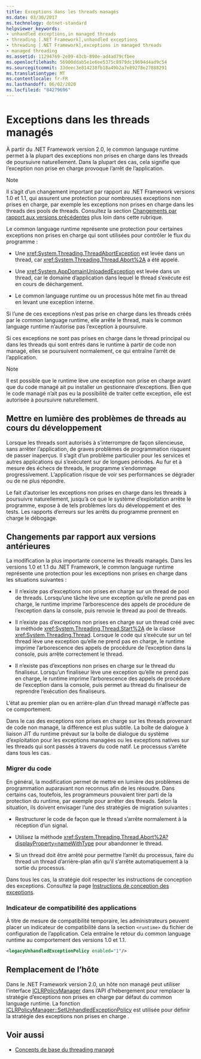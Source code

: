 ```yaml
---
title: Exceptions dans les threads managés
ms.date: 03/30/2017
ms.technology: dotnet-standard
helpviewer_keywords:
- unhandled exceptions,in managed threads
- threading [.NET Framework],unhandled exceptions
- threading [.NET Framework],exceptions in managed threads
- managed threading
ms.assetid: 11294769-2e89-43cb-890e-ad4ad79cfbee
ms.openlocfilehash: 56900ddab5e1e6ee5375c8979dc19694d4ad9c54
ms.sourcegitcommit: 33deec3e814238fb18a49b2a7e89278e27888291
ms.translationtype: MT
ms.contentlocale: fr-FR
ms.lasthandoff: 06/02/2020
ms.locfileid: "84279696"
---
```

# <a name="exceptions-in-managed-threads"></a>Exceptions dans les threads managés
À partir du .NET Framework version 2.0, le common language runtime permet à la plupart des exceptions non prises en charge dans les threads de poursuivre naturellement. Dans la plupart des cas, cela signifie que l’exception non prise en charge provoque l’arrêt de l’application.  
  
> [!NOTE]
> Il s’agit d’un changement important par rapport au .NET Framework versions 1.0 et 1.1, qui assurent une protection pour nombreuses exceptions non prises en charge, par exemple les exceptions non prises en charge dans les threads des pools de threads. Consultez la section [Changements par rapport aux versions précédentes](#ChangeFromPreviousVersions) plus loin dans cette rubrique.  
  
 Le common language runtime représente une protection pour certaines exceptions non prises en charge qui sont utilisées pour contrôler le flux du programme :  
  
- Une <xref:System.Threading.ThreadAbortException> est levée dans un thread, car <xref:System.Threading.Thread.Abort%2A> a été appelé.  
  
- Une <xref:System.AppDomainUnloadedException> est levée dans un thread, car le domaine d’application dans lequel le thread s’exécute est en cours de déchargement.  
  
- Le common language runtime ou un processus hôte met fin au thread en levant une exception interne.  
  
 Si l’une de ces exceptions n’est pas prise en charge dans les threads créés par le common language runtime, elle arrête le thread, mais le common language runtime n’autorise pas l’exception à poursuivre.  
  
 Si ces exceptions ne sont pas prises en charge dans le thread principal ou dans les threads qui sont entrés dans le runtime à partir de code non managé, elles se poursuivent normalement, ce qui entraîne l’arrêt de l’application.  
  
> [!NOTE]
> Il est possible que le runtime lève une exception non prise en charge avant que du code managé ait pu installer un gestionnaire d’exceptions. Bien que le code managé n’ait pas eu la possibilité de traiter cette exception, elle est autorisée à poursuivre naturellement.  
  
## <a name="exposing-threading-problems-during-development"></a>Mettre en lumière des problèmes de threads au cours du développement  
 Lorsque les threads sont autorisés à s’interrompre de façon silencieuse, sans arrêter l’application, de graves problèmes de programmation risquent de passer inaperçus. Il s’agit d’un problème particulier pour les services et autres applications qui s’exécutent sur de longues périodes. Au fur et à mesure des échecs de threads, le programme s’endommage progressivement. L’application risque de voir ses performances se dégrader ou de ne plus répondre.  
  
 Le fait d’autoriser les exceptions non prises en charge dans les threads à poursuivre naturellement, jusqu’à ce que le système d’exploitation arrête le programme, expose à de tels problèmes lors du développement et des tests. Les rapports d’erreurs sur les arrêts du programme prennent en charge le débogage.  
  
<a name="ChangeFromPreviousVersions"></a>
## <a name="change-from-previous-versions"></a>Changements par rapport aux versions antérieures  
 La modification la plus importante concerne les threads managés. Dans les versions 1.0 et 1.1 du .NET Framework, le common language runtime représente une protection pour les exceptions non prises en charge dans les situations suivantes :  
  
- Il n’existe pas d’exceptions non prises en charge sur un thread de pool de threads. Lorsqu’une tâche lève une exception qu’elle ne prend pas en charge, le runtime imprime l’arborescence des appels de procédure de l’exception dans la console, puis renvoie le thread au pool de threads.  
  
- Il n’existe pas d’exceptions non prises en charge sur un thread créé avec la méthode <xref:System.Threading.Thread.Start%2A> de la classe <xref:System.Threading.Thread>. Lorsque le code qui s’exécute sur un tel thread lève une exception qu’elle ne prend pas en charge, le runtime imprime l’arborescence des appels de procédure de l’exception dans la console, puis arrête correctement le thread.  
  
- Il n’existe pas d’exceptions non prises en charge sur le thread du finaliseur. Lorsqu’un finaliseur lève une exception qu’elle ne prend pas en charge, le runtime imprime l’arborescence des appels de procédure de l’exception dans la console, puis permet au thread du finaliseur de reprendre l’exécution des finaliseurs.  
  
 L’état au premier plan ou en arrière-plan d’un thread managé n’affecte pas ce comportement.  
  
 Dans le cas des exceptions non prises en charge sur les threads provenant de code non managé, la différence est plus subtile. La boîte de dialogue à liaison JIT du runtime prévaut sur la boîte de dialogue du système d’exploitation pour les exceptions managées ou les exceptions natives sur les threads qui sont passés à travers du code natif. Le processus s’arrête dans tous les cas.  
  
### <a name="migrating-code"></a>Migrer du code  
 En général, la modification permet de mettre en lumière des problèmes de programmation auparavant non reconnus afin de les résoudre. Dans certains cas, toutefois, les programmeurs pouvaient tirer parti de la protection du runtime, par exemple pour arrêter des threads. Selon la situation, ils doivent envisager l’une des stratégies de migration suivantes :  
  
- Restructurer le code de façon que le thread s’arrête normalement à la réception d’un signal.  
  
- Utilisez la méthode <xref:System.Threading.Thread.Abort%2A?displayProperty=nameWithType> pour abandonner le thread.  
  
- Si un thread doit être arrêté pour permettre l’arrêt du processus, faire du thread un thread d’arrière-plan afin qu’il s’arrête automatiquement à la sortie du processus.  
  
 Dans tous les cas, la stratégie doit respecter les instructions de conception des exceptions. Consultez la page [Instructions de conception des exceptions](../design-guidelines/exceptions.md).  
  
### <a name="application-compatibility-flag"></a>Indicateur de compatibilité des applications  
 À titre de mesure de compatibilité temporaire, les administrateurs peuvent placer un indicateur de compatibilité dans la section `<runtime>` du fichier de configuration de l’application. Cela entraîne le retour du common language runtime au comportement des versions 1.0 et 1.1.  
  
```xml  
<legacyUnhandledExceptionPolicy enabled="1"/>  
```  
  
## <a name="host-override"></a>Remplacement de l’hôte  
 Dans le .NET Framework version 2.0, un hôte non managé peut utiliser l’interface [ICLRPolicyManager](../../framework/unmanaged-api/hosting/iclrpolicymanager-interface.md) dans l’API d’hébergement pour remplacer la stratégie d’exceptions non prises en charge par défaut du common language runtime. La fonction [ICLRPolicyManager::SetUnhandledExceptionPolicy](../../framework/unmanaged-api/hosting/iclrpolicymanager-setunhandledexceptionpolicy-method.md) est utilisée pour définir la stratégie des exceptions non prises en charge .  
  
## <a name="see-also"></a>Voir aussi

- [Concepts de base du threading managé](managed-threading-basics.md)
